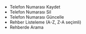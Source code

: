 



- Telefon Numarası Kaydet
- Telefon Numarası Sil
- Telefon Numarası Güncelle
- Rehber Listeleme (A-Z, Z-A seçimli)
- Rehberde Arama
